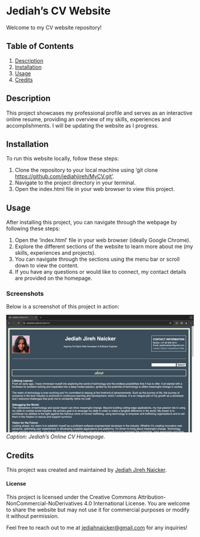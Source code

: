 # Jediah’s CV Website

Welcome to my CV website repository! 

## Table of Contents

1. [Description](#description) 
2. [Installation](#installation)
3. [Usage](#usage)
4. [Credits](#credits)

## Description

This project showcases my professional profile and serves as an interactive online resume, providing an overview of my skills, experiences and accomplishments. I will be updating the website as I progress.

## Installation

To run this website locally, follow these steps:
1.	Clone the repository to your local machine using ‘git clone https://github.com/jediahjireh/MyCV.git’.
2.	Navigate to the project directory in your terminal.
3.	Open the index.html file in your web browser to view this project.

## Usage

After installing this project, you can navigate through the webpage by following these steps:
1.	Open the ‘index.html’ file in your web browser (ideally Google Chrome).
2.	Explore the different sections of the website to learn more about me (my skills, experiences and projects).
3.	You can navigate through the sections using the menu bar or scroll down to view the content.
4.	If you have any questions or would like to connect, my contact details are provided on the homepage.

### Screenshots
Below is a screenshot of this project in action:

![Screenshot 1](/screenshots/screenshot1.png)
*Caption: Jediah’s Online CV Homepage.*

## Credits

This project was created and maintained by [Jediah Jireh Naicker](https://github.com/jediahjireh).

#### License
This project is licensed under the Creative Commons Attribution-NonCommercial-NoDerivatives 4.0 International License. You are welcome to share the website but may not use it for commercial purposes or modify it without permission.

Feel free to reach out to me at [jediahnaicker@gmail.com](mailto:jediahnaicker@gmail.com) for any inquiries!
